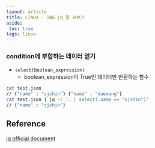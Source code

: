 ```yaml
---
layout: article
title: LINUX - ING jq 잘 써보기
aside:
 toc: true
tags: linux
---
```


### condition에 부합하는 데이터 얻기

* `select(boolean_expression)`
	* boolean_expression이 True인 데이터만 반환하는 함수

```bash
cat test.json
// {"name" : "sjshin"} {"name" : "daewang"}
cat test.json | jq -c '. | select(.name == "sjshin")'
// {"name" : "sjshin"}
```


## Reference
[jq official document](https://stedolan.github.io/jq/manual/)

